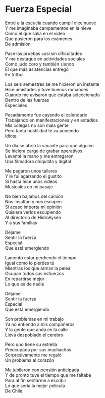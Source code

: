 # Fuerza Especial  

Entré a la escuela cuando cumplí diecinueve  
Y me imaginaba campamentos en la nieve  
Como el que salía en el video  
Que pusieron para los exámenes  
De admisión  

Pasé las pruebas casi sin dificultades  
Y me destaqué en actividades sociales  
Como judo coro y también siendo  
El que más asistencias entregó  
En fútbol  

Los seis semestres se me hicieron un instante  
Hice amistades y tuve buenos romances  
Cuando me avisaron que estaba seleccionado  
Dentro de las fuerzas  
Especiales  

Pesadamente fue cayendo el calendario  
Trabajando en manifestaciones y en estadios  
Mis colegas no son mala gente  
Pero tanta hostilidad te va poniendo  
Idiota  

Un día se abrió la vacante para que alguien   
Se hiciera cargo de grabar operativos  
Levanté la mano y me entregaron  
Una filmadora chiquitita y digital  

Me pagaron unos talleres  
Y le fui agarrando el gustito  
Si hasta hice unos videos  
Musicales en mi pasaje  

No bien bajamos del camión  
Nos insultan y nos escupen  
Si acaso importa mi opinión  
Quisiera verlos escupiendo  
Al directorio de HidroAysén  
Y a sus familias  

Déjame  
Sentir la fuerza  
Especial  
Que está emergiendo  

Lamento estar perdiendo el tiempo  
Igual como lo pierdes tú  
Mientras los que arman la pelea  
Ocupan todos sus esfuerzos  
En repartirse mejor  
Lo que es de nadie  

Déjame  
Sentir la fuerza  
Especial  
Que está emergiendo  

Son problemas en mi trabajo  
Ya no entiendo a mis compañeros  
Y la gente que anda en la calle  
Lleva despoblado el cerebro  

Pero uno tiene su estrella  
Preocupada por sus muchachos  
Sorpresivamente me regaló  
Un problema al corazón  

Me jubilaron con pensión anticipada  
Y de pronto tuve el tiempo que me faltaba  
Para al fin sentarme a escribir  
Lo que sería la mejor película  
De Chile  
